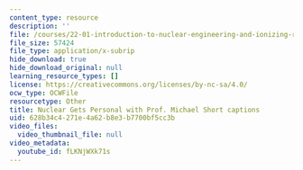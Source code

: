 ```yaml
---
content_type: resource
description: ''
file: /courses/22-01-introduction-to-nuclear-engineering-and-ionizing-radiation-spring-2024/fLKNjWXk71s_captions.webvtt
file_size: 57424
file_type: application/x-subrip
hide_download: true
hide_download_original: null
learning_resource_types: []
license: https://creativecommons.org/licenses/by-nc-sa/4.0/
ocw_type: OCWFile
resourcetype: Other
title: Nuclear Gets Personal with Prof. Michael Short captions
uid: 628b34c4-271e-4a62-b8e3-b7700bf5cc3b
video_files:
  video_thumbnail_file: null
video_metadata:
  youtube_id: fLKNjWXk71s
---
```


